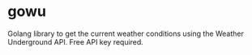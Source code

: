 # gowu
Golang library to get the current weather conditions using the
 Weather Underground API. Free API key required.
